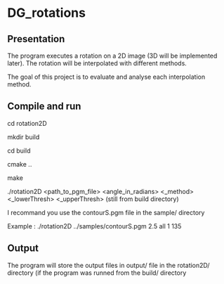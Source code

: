 # DG_rotations

## Presentation
The program executes a rotation on a 2D image (3D will be implemented later).
The rotation will be interpolated with different methods. 

The goal of this project is to evaluate and analyse each interpolation method.



## Compile and run
cd rotation2D

mkdir build

cd build

cmake ..

make

./rotation2D <path_to_pgm_file> <angle_in_radians> <_method> <_lowerThresh> <_upperThresh>    (still from build directory)

I recommand you use the contourS.pgm file in the sample/ directory

Example :
./rotation2D ../samples/contourS.pgm 2.5 all 1 135

## Output
The program will store the output files in output/ file in the rotation2D/ directory (if the program was runned from the build/ directory
